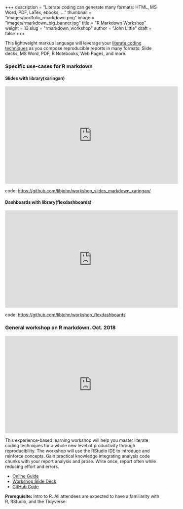 +++
description = "Literate coding can generate many formats: HTML, MS Word, PDF, LaTex, ebooks, ..."
thumbnail = "images/portfolio_rmarkdown.png"
image = "images/rmarkdown_big_banner.jpg"
title = "R Markdown Workshop"
weight = 13
slug = "rmarkdown_workshop"
author = "John Little"
draft = false
+++  

This lightweight markup language will leverage your [literate coding techniques](https://en.wikipedia.org/wiki/Literate_programming) as you compose reproducible reports in many formats: Slide decks, MS Word, PDF, R Notebooks, Web Pages, and more.

### Specific use-cases for R markdown

#### Slides with library(xaringan)  

<iframe width="560" height="315" src="https://www.youtube.com/embed/3n9nASHg9gc" title="YouTube video player" frameborder="0" allow="accelerometer; autoplay; clipboard-write; encrypted-media; gyroscope; picture-in-picture" allowfullscreen></iframe>  

code: https://github.com/libjohn/workshop_slides_markdown_xaringan/  

#### Dashboards with library(flexdashboards)  

<iframe width="560" height="315" src="https://www.youtube.com/embed/RGXUkXNrVxU" title="YouTube video player" frameborder="0" allow="accelerometer; autoplay; clipboard-write; encrypted-media; gyroscope; picture-in-picture" allowfullscreen></iframe>  

code: https://github.com/libjohn/workshop_flexdashboards  

### General workshop on R markdown. Oct. 2018  

<iframe width="560" height="315" src="https://www.youtube.com/embed/VHJrWXHDWpc?rel=0" frameborder="0" allow="autoplay; encrypted-media" allowfullscreen></iframe>

This experience-based learning workshop will help you master literate coding techniques for a whole new level of productivity through reproducibility.  The workshop will use the RStudio IDE to introduce and reinforce concepts.  Gain practical knowledge integrating analysis code chunks with your report analysis and prose.  Write once, report often while reducing effort and errors.

- [Online Guide](https://rmarkdown.library.duke.edu/)
- [Workshop Slide Deck](https://rfun.library.duke.edu/rmarkdown/slides/)
- [GitHub Code](https://github.com/libjohn/workshop-rmarkdown)

**Prerequisite:**  Intro to R.  All attendees are expected to have a familiarity with R, RStudio, and the Tidyverse. 

<!-- 
### Register

This semester the **Dashboards, slides, and R Markdown** workshop combines elements of this workshop with the [Interactive Dashboards](/portfolio/dashboard_workshop) workshop  

<a href="https://duke.libcal.com/event/7300231" class="button">Register:<br>Slides with Rmarkdown (Xaringan)<br>April 6, 2021</a> 

-->





